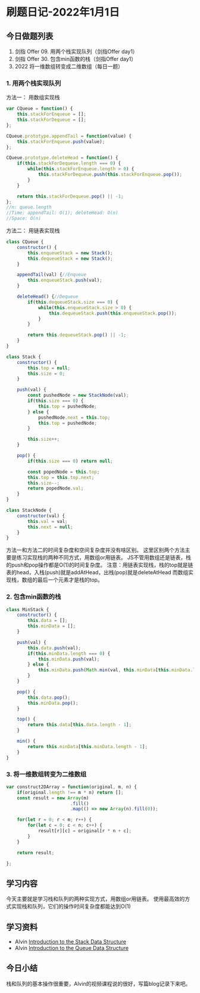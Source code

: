 # 刷题日记-2022年1月1日

## 今日做题列表
1. 剑指 Offer 09. 用两个栈实现队列（剑指Offer day1）
2. 剑指 Offer 30. 包含min函数的栈（剑指Offer day1）
3. 2022 将一维数组转变成二维数组（每日一题）

### 1. 用两个栈实现队列
方法一： 用数组实现栈
```javascript
var CQueue = function() {
	this.stackForEnqueue = [];
	this.stackForDequeue = [];
};

CQueue.prototype.appendTail = function(value) {
	this.stackForEnqueue.push(value);
};

CQueue.prototype.deleteHead = function() {
	if(this.stackForDequeue.length === 0) {
		while(this.stackForEnqueue.length > 0) {
			this.stackForDequeue.push(this.stackForEnqueue.pop());
		}
	}

	return this.stackForDequeue.pop() || -1;
};
//n: queue.length
//Time: appendTail: O(1); deleteHead: O(n)
//Space: O(n)
```
方法二： 用链表实现栈
```javascript
class CQueue {
	constructor() {
		this.enqueueStack = new Stack();
		this.dequeueStack = new Stack();
	}

	appendTail(val) {//Enqueue
		this.enqueueStack.push(val);
	}

	deleteHead() {//Dequeue
		if(this.dequeueStack.size === 0) {
			while(this.enqueueStack.size > 0) {
				this.dequeueStack.push(this.enqueueStack.pop());
			}
		}

		return this.dequeueStack.pop() || -1;
	}
}

class Stack {
	constructor() {
		this.top = null;
		this.size = 0;
	}

	push(val) {
		const pushedNode = new StackNode(val);
		if(this.size === 0) {
			this.top = pushedNode;
		} else {
			pushedNode.next = this.top;
			this.top = pushedNode;
		}

		this.size++;
	}

	pop() {
		if(this.size === 0) return null;

		const popedNode = this.top;
		this.top = this.top.next;
		this.size--;
		return popedNode.val;
	}
}

class StackNode {
	constructor(val) {
		this.val = val;
		this.next = null;
	}
}
```
方法一和方法二的时间复杂度和空间复杂度并没有啥区别。
这里区别两个方法主要是练习实现栈的两种不同方式，用数组or用链表。
JS不管用数组还是链表，栈的push和pop操作都是O(1)的时间复杂度。
注意：用链表实现栈，栈的top就是链表的head，入栈(push)就是addAtHead，出栈(pop)就是deleteAtHead
而数组实现栈，数组的最后一个元素才是栈的top。

### 2. 包含min函数的栈
```javascript
class MinStack {
	constructor() {
		this.data = [];
		this.minData = [];
	}

	push(val) {
		this.data.push(val);
		if(this.minData.length === 0) {
			this.minData.push(val);
		} else {
			this.minData.push(Math.min(val, this.minData[this.minData.length - 1]));
		}
	}

	pop() {
		this.data.pop();
		this.minData.pop();
	}

	top() {
		return this.data[this.data.length - 1];
	}

	min() {
		return this.minData[this.minData.length - 1];
	}
}
```

### 3. 将一维数组转变为二维数组
```javascript
var construct2DArray = function(original, m, n) {
    if(original.length !== m * n) return [];
    const result = new Array(m)
                        .fill()
                        .map(() => new Array(n).fill(0));

    for(let r = 0; r < m; r++) {
        for(let c = 0; c < n; c++) {
            result[r][c] = original[r * n + c];
        }
    }

    return result;

};
```

## 学习内容
今天主要就是学习栈和队列的两种实现方式，用数组or用链表。
使用最高效的方式实现栈和队列，它们的操作时间复杂度都能达到O(1)

## 学习资料
- Alvin [Introduction to the Stack Data Structure](https://www.youtube.com/watch?v=4F-BnR2XwqU&list=PLxQ8cCJ6LyOZeNyDxLYerCpv2Ys73AEck&index=1)
- Alvin [Introduction to the Queue Data Structure](https://www.youtube.com/watch?v=GRA_3Ppl2ZI&list=PLxQ8cCJ6LyOZeNyDxLYerCpv2Ys73AEck&index=3)

## 今日小结
栈和队列的基本操作很重要，Alvin的视频课程说的很好，写篇blog记录下来吧。
